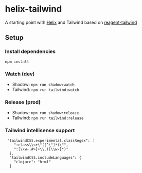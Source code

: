 # helix-tailwind

A starting point with [Helix](https://github.com/lilactown/helix) and Tailwind based on [reagent-tailwind](https://github.com/philbaker/reagent-tailwind)

## Setup

### Install dependencies
`npm install`

### Watch (dev)
- Shadow: `npm run shadow:watch`
- Tailwind: `npm run tailwind:watch`

### Release (prod)
- Shadow: `npm run shadow:release`
- Tailwind: `npm run tailwind:release`

### Tailwind intellisense support

```
 "tailwindCSS.experimental.classRegex": [                                                       
    ":class\\s+\"([^\"]*)\"",                                                                    
    ":[\\w-.#>]+\\.([\\w-]*)"                                                                    
  ],                                                                                             
  "tailwindCSS.includeLanguages": {                                                              
    "clojure": "html"                                                                            
  }   
```
